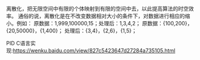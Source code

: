 离散化，把无限空间中有限的个体映射到有限的空间中去，以此提高算法的时空效率。
通俗的说，离散化是在不改变数据相对大小的条件下，对数据进行相应的缩小。例如：
原数据：1,999,100000,15；处理后：1,3,4,2；
原数据：{100,200}，{20,50000}，{1,400}；
处理后：{3,4}，{2,6}，{1,5}；

PID C语言实现:https://wenku.baidu.com/view/827c5423647d27284a735105.html
